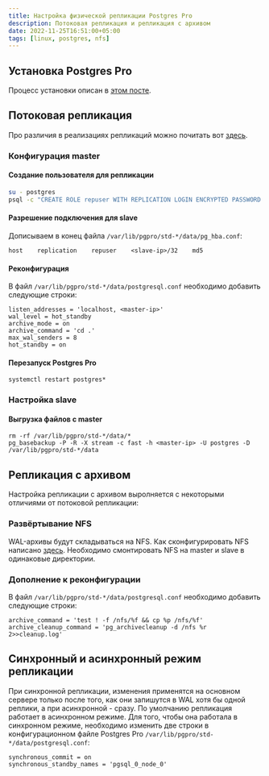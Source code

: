 ```yaml
---
title: Настройка физической репликации Postgres Pro
description: Потоковая репликация и репликация с архивом
date: 2022-11-25T16:51:00+05:00
tags: [linux, postgres, nfs]
---
```


## Установка Postgres Pro
Процесс установки описан в [этом посте](/posts/postgres-pro-astra-se).

## Потоковая репликация
Про различия в реализациях репликаций можно почитать вот [здесь](//edu.postgrespro.ru/dba3/dba3_04_replica_physical.pdf).

### Конфигурация master

#### Создание пользователя для репликации

```bash
su - postgres
psql -c "CREATE ROLE repuser WITH REPLICATION LOGIN ENCRYPTED PASSWORD '<password>';"
```

#### Разрешение подключения для slave

Дописываем в конец файла `/var/lib/pgpro/std-*/data/pg_hba.conf`:

```config
host    replication    repuser    <slave-ip>/32    md5
```

#### Реконфигурация 

В файл `/var/lib/pgpro/std-*/data/postgresql.conf` необходимо добавить следующие строки:

```config
listen_addresses = 'localhost, <master-ip>'
wal_level = hot_standby
archive_mode = on
archive_command = 'cd .'
max_wal_senders = 8
hot_standby = on
```

#### Перезапуск Postgres Pro
```shell
systemctl restart postgres*
```

### Настройка slave

#### Выгрузка файлов с master
```shell
rm -rf /var/lib/pgpro/std-*/data/*
pg_basebackup -P -R -X stream -c fast -h <master-ip> -U postgres -D /var/lib/pgpro/std-*/data
```

## Репликация с архивом

Настройка репликации с архивом выролняется с некоторыми отличиями от потоковой репликации:

### Развёртывание NFS

WAL-архивы будут складываться на NFS. Как сконфигурировать NFS написано [здесь](/posts/linux-nfs).
Необходимо смонтировать NFS на master и slave в одинаковые директории.

### Дополнение к реконфигурации 

В файл `/var/lib/pgpro/std-*/data/postgresql.conf` необходимо добавить следующие строки:

```config
archive_command = 'test ! -f /nfs/%f && cp %p /nfs/%f'
archive_cleanup_command = 'pg_archivecleanup -d /nfs %r 2>>cleanup.log'
```

## Синхронный и асинхронный режим репликации

При синхронной репликации, изменения применятся на основном сервере только после того, как они запишутся в WAL хотя бы одной реплики, а при асинхронной - сразу. 
По умолчанию репликация работает в асинхронном режиме. 
Для того, чтобы она работала в синхронном режиме, необходимо изменить две строки в конфигурационном файле Postgres Pro `/var/lib/pgpro/std-*/data/postgresql.conf`:

```config
synchronous_commit = on
synchronous_standby_names = 'pgsql_0_node_0'
```
